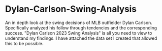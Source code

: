 # Dylan-Carlson-Swing-Analysis
An in depth look at the swing decisions of MLB outfielder Dylan Carlson. Specifically analyzed his follow through tendencies and the corresponding success.
"Dylan Carlson 2023 Swing Analysis" is all you need to view to understand my findings. I have attached the data set I created that allowed this to be possible.

